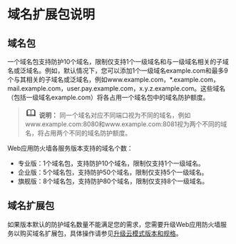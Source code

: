 # 域名扩展包说明<a name="waf_01_0110"></a>

## 域名包<a name="zh-cn_topic_0169204298_section1476316381246"></a>

一个域名包支持防护10个域名，限制仅支持1个一级域名和与一级域名相关的子域名或泛域名。例如，默认情况下，您可以添加1个一级域名example.com和最多9个与其相关的子域名或泛域名，例如www.example.com，\*.example.com，mail.example.com，user.pay.example.com，x.y.z.example.com。这些域名（包括一级域名example.com）将各占用一个域名包中的域名防护额度。

>![](public_sys-resources/icon-note.gif) **说明：** 
>同一个域名对应不同端口视为不同的域名，例如www.example.com:8080和www.example.com:8081视为两个不同的域名，将占用两个不同的域名防护额度。

Web应用防火墙各服务版本支持的域名个数：

-   专业版：1个域名包，支持防护10个域名，限制仅支持1个一级域名。
-   企业版：5个域名包，支持防护50个域名，限制仅支持5个一级域名。
-   旗舰版：8个域名包，支持防护80个域名，限制仅支持8个一级域名。

## 域名扩展包<a name="zh-cn_topic_0169204298_section16834433311"></a>

如果版本默认的防护域名数量不能满足您的需求，您需要升级Web应用防火墙服务以购买域名扩展包，具体操作请参见[升级云模式版本和规格](升级云模式版本和规格.md)。

